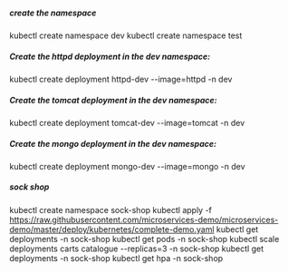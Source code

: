 ##### create the namespace
kubectl create namespace dev
kubectl create namespace test

##### Create the httpd deployment in the dev namespace:
kubectl create deployment httpd-dev --image=httpd -n dev
##### Create the tomcat deployment in the dev namespace:
kubectl create deployment tomcat-dev --image=tomcat -n dev
##### Create the mongo deployment in the dev namespace:
kubectl create deployment mongo-dev --image=mongo -n dev
##### sock shop
kubectl create namespace sock-shop
kubectl apply -f https://raw.githubusercontent.com/microservices-demo/microservices-demo/master/deploy/kubernetes/complete-demo.yaml
kubectl get deployments -n sock-shop
kubectl get pods -n sock-shop
kubectl scale deployments carts catalogue --replicas=3 -n sock-shop
kubectl get deployments -n sock-shop
kubectl get hpa -n sock-shop
